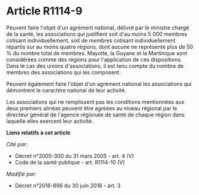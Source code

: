 # Article R1114-9

Peuvent faire l'objet d'un agrément national, délivré par le ministre chargé de la santé, les associations qui justifient
soit d'au moins 5 000 membres cotisant individuellement, soit de membres cotisant individuellement répartis sur au moins
quatre régions, dont aucune ne représente plus de 50 % du nombre total de membres. Mayotte, la Guyane et la Martinique sont
considérées comme des régions pour l'application de ces dispositions. Dans le cas des unions d'associations, il est tenu
compte du nombre de membres des associations qui les composent.

Peuvent également faire l'objet d'un agrément national les associations qui démontrent le caractère national de leur
activité.

Les associations qui ne remplissent pas les conditions mentionnées aux deux premiers alinéas peuvent être agréées au niveau
régional par le directeur général de l'agence régionale de santé de chaque région dans laquelle elles exercent leur activité.

**Liens relatifs à cet article**

_Cité par_:

  - Décret n°2005-300 du 31 mars 2005 - art. 4 (V)
  - Code de la santé publique - art. R1114-10 (V)

_Modifié par_:

  - Décret n°2016-898 du 30 juin 2016 - art. 3
